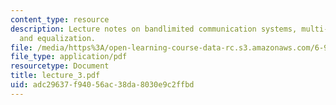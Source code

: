 ```yaml
---
content_type: resource
description: Lecture notes on bandlimited communication systems, multi-tone systems,
  and equalization.
file: /media/https%3A/open-learning-course-data-rc.s3.amazonaws.com/6-973-communication-system-design-spring-2006/adc29637f94056ac38da8030e9c2ffbd_lecture_3.pdf
file_type: application/pdf
resourcetype: Document
title: lecture_3.pdf
uid: adc29637-f940-56ac-38da-8030e9c2ffbd
---
```

